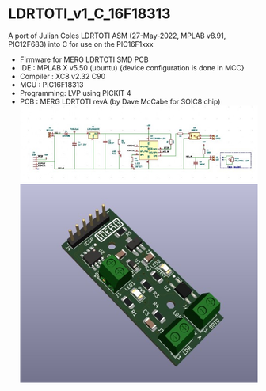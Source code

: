 # LDRTOTI_v1_C_16F18313

A port of Julian Coles LDRTOTI ASM (27-May-2022, MPLAB v8.91, PIC12F683) into C for use on the PIC16F1xxx
- Firmware for MERG LDRTOTI SMD PCB
- IDE :         MPLAB X v5.50 (ubuntu) {device configuration is done in MCC}
- Compiler :    XC8 v2.32      C90
- MCU  :        PIC16F18313 
- Programming:  LVP using PICKIT 4
- PCB :    MERG LDRTOTI revA (by Dave McCabe for SOIC8 chip)
![schematc](https://github.com/daveharrisuk/LDRTOTI_v1_C_16F18313/blob/main/docs/PCB_schematic.jpg)
![PCB image](https://github.com/daveharrisuk/LDRTOTI_v1_C_16F18313/blob/main/docs/PCB_3Dview.jpg)
